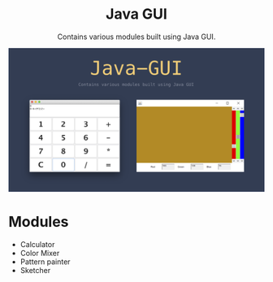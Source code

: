 <h1 align="center">Java GUI</h1>
<p align="center">Contains various modules built using Java GUI.</p>
<p align="center">
    <img src="/assets/Java-GUI.png" alt="Java GUI" />
</p>

# Modules
- Calculator
- Color Mixer
- Pattern painter
- Sketcher